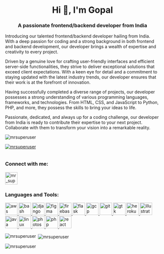 <h1 align="center">Hi 👋, I'm Gopal</h1>
<h3 align="center">A passionate frontend/backend developer from India</h3>
<p>
    Introducing our talented frontend/backend developer hailing from India. With a deep passion for coding and a strong background in both frontend and backend development, our developer brings a wealth of expertise and creativity to every project.

Driven by a genuine love for crafting user-friendly interfaces and efficient server-side functionalities, they strive to deliver exceptional solutions that exceed client expectations. With a keen eye for detail and a commitment to staying updated with the latest industry trends, our developer ensures that their work is at the forefront of innovation.

Having successfully completed a diverse range of projects, our developer possesses a strong understanding of various programming languages, frameworks, and technologies. From HTML, CSS, and JavaScript to Python, PHP, and more, they possess the skills to bring your ideas to life.

Passionate, dedicated, and always up for a coding challenge, our developer from India is ready to contribute their expertise to your next project. Collaborate with them to transform your vision into a remarkable reality.
</p>

<p align="left"> <img src="https://komarev.com/ghpvc/?username=mrsuperuser&label=Profile%20views&color=0e75b6&style=flat" alt="mrsuperuser" /> </p>

<p align="left"> <a href="https://github.com/ryo-ma/github-profile-trophy"><img src="https://github-profile-trophy.vercel.app/?username=mrsuperuser" alt="mrsuperuser" /></a> </p>

<p align="left"> <a href="https://twitter.com/" target="blank"><img src="https://img.shields.io/twitter/follow/?logo=twitter&style=for-the-badge" alt="" /></a> </p>

<h3 align="left">Connect with me:</h3>
<p align="left">
<a href="https://instagram.com/mr_super_user_" target="blank"><img align="center" src="https://img.icons8.com/?size=512&id=TEYr8ETaIfBJ&format=png" alt="mr_super_user" height="40" width="40" /></a>
</p>

<h3 align="left">Languages and Tools:</h3>
<p align="left"> <a href="https://aws.amazon.com" target="_blank" rel="noreferrer"> <img src="https://img.icons8.com/?size=512&id=33039&format=png" alt="aws" width="40" height="40"/> </a> <a href="https://www.gnu.org/software/bash/" target="_blank" rel="noreferrer"> <img src="https://img.icons8.com/?size=512&id=50ZQHdJTmPqw&format=png" alt="bash" width="40" height="40"/> </a> <a href="https://www.djangoproject.com/" target="_blank" rel="noreferrer"> <img src="https://cdn.worldvectorlogo.com/logos/django.svg" alt="django" width="40" height="40"/> </a> <a href="https://www.figma.com/" target="_blank" rel="noreferrer"> <img src="https://www.vectorlogo.zone/logos/figma/figma-icon.svg" alt="figma" width="40" height="40"/> </a> <a href="https://firebase.google.com/" target="_blank" rel="noreferrer"> <img src="https://www.vectorlogo.zone/logos/firebase/firebase-icon.svg" alt="firebase" width="40" height="40"/> </a> <a href="https://flask.palletsprojects.com/" target="_blank" rel="noreferrer"> <img src="https://www.vectorlogo.zone/logos/pocoo_flask/pocoo_flask-icon.svg" alt="flask" width="40" height="40"/> </a> <a href="https://cloud.google.com" target="_blank" rel="noreferrer"> <img src="https://www.vectorlogo.zone/logos/google_cloud/google_cloud-icon.svg" alt="gcp" width="40" height="40"/> </a> <a href="https://git-scm.com/" target="_blank" rel="noreferrer"> <img src="https://www.vectorlogo.zone/logos/git-scm/git-scm-icon.svg" alt="git" width="40" height="40"/> </a> <a href="https://www.gtk.org/" target="_blank" rel="noreferrer"> <img src="https://upload.wikimedia.org/wikipedia/commons/7/71/GTK_logo.svg" alt="gtk" width="40" height="40"/> </a> <a href="https://heroku.com" target="_blank" rel="noreferrer"> <img src="https://www.vectorlogo.zone/logos/heroku/heroku-icon.svg" alt="heroku" width="40" height="40"/> </a> <a href="https://www.adobe.com/in/products/illustrator.html" target="_blank" rel="noreferrer"> <img src="https://www.vectorlogo.zone/logos/adobe_illustrator/adobe_illustrator-icon.svg" alt="illustrator" width="40" height="40"/> </a> <a href="https://www.java.com" target="_blank" rel="noreferrer"> <img src="https://img.icons8.com/?size=512&id=13679&format=png" alt="java" width="40" height="40"/> </a> <a href="https://www.linux.org/" target="_blank" rel="noreferrer"> <img src="https://img.icons8.com/?size=512&id=17842&format=png" alt="linux" width="40" height="40"/> </a> <a href="https://www.photoshop.com/en" target="_blank" rel="noreferrer"> <img src="https://img.icons8.com/?size=512&id=NeNPFdj7MzXi&format=png" alt="photoshop" width="40" height="40"/> </a> <a href="https://www.php.net" target="_blank" rel="noreferrer"> <img src="https://upload.wikimedia.org/wikipedia/commons/thumb/3/31/Webysther_20160423_-_Elephpant.svg/525px-Webysther_20160423_-_Elephpant.svg.png?20160423214552" alt="php" width="40" height="40"/> </a> <a href="https://reactjs.org/" target="_blank" rel="noreferrer"> <img src="https://cdn4.iconfinder.com/data/icons/logos-3/600/React.js_logo-1024.png" alt="react" width="40" height="40"/> </a> </p>

<p><img align="left" src="https://github-readme-stats.vercel.app/api/top-langs?username=mrsuperuser&show_icons=true&locale=en&layout=compact" alt="mrsuperuser" /></p>

<p>&nbsp;<img align="center" src="https://github-readme-stats.vercel.app/api?username=mrsuperuser&show_icons=true&locale=en" alt="mrsuperuser" /></p>

<p><img align="center" src="https://github-readme-streak-stats.herokuapp.com/?user=mrsuperuser&" alt="mrsuperuser" /></p>
